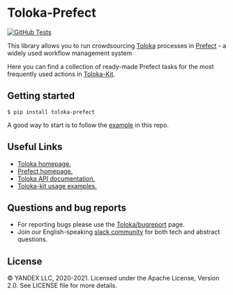 # Toloka-Prefect

[![GitHub Tests](https://github.com/Toloka/toloka-prefect/workflows/Tests/badge.svg?branch=main)](//github.com/Toloka/toloka-prefect/actions?query=workflow:Tests)

This library allows you to run crowdsourcing [Toloka](https://toloka.ai/) processes in [Prefect](https://www.prefect.io/) - a widely used workflow management system

Here you can find a collection of ready-made Prefect tasks for the most frequently used actions in [Toloka-Kit](https://github.com/Toloka/toloka-kit).

Getting started
--------------
```
$ pip install toloka-prefect
```

A good way to start is to follow the [example](https://github.com/Toloka/toloka-prefect/blob/main/example/text_classification.ipynb) in this repo.

Useful Links
--------------
- [Toloka homepage.](https://toloka.ai/)
- [Prefect homepage.](https://prefect.io/)
- [Toloka API documentation.](https://yandex.com/dev/toloka/doc/concepts/about.html?lang=en)
- [Toloka-kit usage examples.](https://github.com/Toloka/toloka-kit/tree/main/examples#toloka-kit-usage-examples)

Questions and bug reports
--------------
* For reporting bugs please use the [Toloka/bugreport](https://github.com/Toloka/toloka-prefect/issues) page.
* Join our English-speaking [slack community](https://toloka.ai/community) for both tech and abstract questions.

License
-------
© YANDEX LLC, 2020-2021. Licensed under the Apache License, Version 2.0. See LICENSE file for more details.
